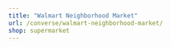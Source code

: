 ```yaml
---
title: "Walmart Neighborhood Market"
url: /converse/walmart-neighborhood-market/
shop: supermarket
---
```

